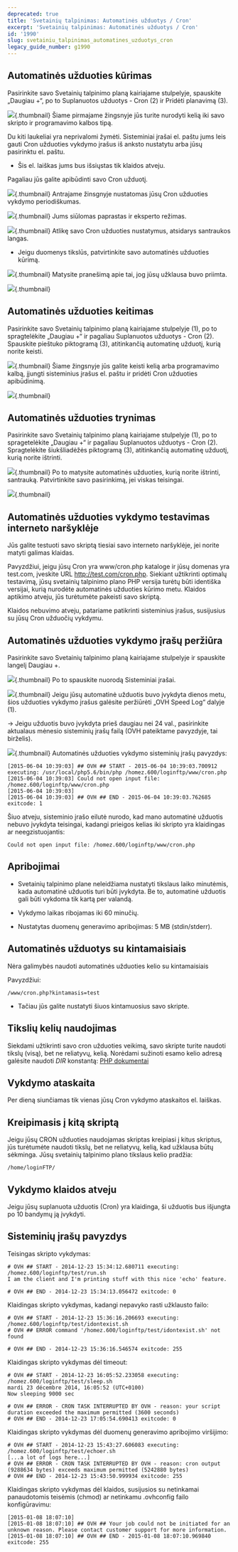 ```yaml
---
deprecated: true
title: 'Svetainių talpinimas: Automatinės užduotys / Cron'
excerpt: 'Svetainių talpinimas: Automatinės užduotys / Cron'
id: '1990'
slug: svetainiu_talpinimas_automatines_uzduotys_cron
legacy_guide_number: g1990
---
```



## Automatinės užduoties kūrimas
Pasirinkite savo Svetainių talpinimo planą kairiajame stulpelyje, spauskite „Daugiau +“, po to Suplanuotos užduotys - Cron (2) ir Pridėti planavimą (3).

![](images/3261.png){.thumbnail}
Šiame pirmajame žingsnyje jūs turite nurodyti kelią iki savo skripto ir programavimo kalbos tipą.

Du kiti laukeliai yra neprivalomi žymėti. Sisteminiai įrašai el. paštu jums leis gauti Cron užduoties vykdymo įrašus iš anksto nustatytu arba jūsų pasirinktu el. paštu.


- Šis el. laiškas jums bus išsiųstas tik klaidos atveju.


Pagaliau jūs galite apibūdinti savo Cron užduotį.

![](images/3262.png){.thumbnail}
Antrajame žinsgnyje nustatomas jūsų Cron užduoties vykdymo periodiškumas.

![](images/3264.png){.thumbnail}
Jums siūlomas paprastas ir eksperto režimas.

![](images/3265.png){.thumbnail}
Atlikę savo Cron užduoties nustatymus, atsidarys santraukos langas.


- Jeigu duomenys tikslūs, patvirtinkite savo automatinės užduoties kūrimą.



![](images/3266.png){.thumbnail}
Matysite pranešimą apie tai, jog jūsų užklausa buvo priimta.

![](images/3267.png){.thumbnail}


## Automatinės užduoties keitimas
Pasirinkite savo Svetainių talpinimo planą kairiajame stulpelyje (1), po to spragtelėkite „Daugiau +“ ir pagaliau Suplanuotos užduotys - Cron (2). Spauskite pieštuko piktogramą (3), atitinkančią automatinę užduotį, kurią norite keisti.

![](images/3268.png){.thumbnail}
Šiame žingsnyje jūs galite keisti kelią arba programavimo kalbą, įjungti sisteminius įrašus el. paštu ir pridėti Cron užduoties apibūdinimą.

![](images/3269.png){.thumbnail}


## Automatinės užduoties trynimas
Pasirinkite savo Svetainių talpinimo planą kairiajame stulpelyje (1), po to spragetelėkite „Daugiau +“ ir pagaliau Suplanuotos užduotys - Cron (2). Spragtelėkite šiukšliadėžės piktogramą (3), atitinkančią automatinę užduotį, kurią norite ištrinti.

![](images/3270.png){.thumbnail}
Po to matysite automatinės užduoties, kurią norite ištrinti, santrauką. 
Patvirtinkite savo pasirinkimą, jei viskas teisingai.

![](images/3271.png){.thumbnail}


## Automatinės užduoties vykdymo testavimas interneto naršyklėje
Jūs galite testuoti savo skriptą tiesiai savo interneto naršyklėje, jei norite matyti galimas klaidas.

Pavyzdžiui, jeigu jūsų Cron yra www/cron.php kataloge ir jūsų domenas yra test.com, įveskite URL http://test.com/cron.php.
Siekiant užtikrinti optimalų testavimą, jūsų svetainių talpinimo plano PHP versija turėtų būti identiška versijai, kurią nurodėte automatinės užduoties kūrimo metu.
Klaidos aptikimo atveju, jūs turėtumėte pakeisti savo skriptą.

Klaidos nebuvimo atveju, patariame patikrinti sisteminius įrašus, susijusius su jūsų Cron užduočių vykdymu.


## Automatinės užduoties vykdymo įrašų peržiūra
Pasirinkite savo Svetainių talpinimo planą kairiajame stulpelyje ir spauskite langelį Daugiau +.

![](images/4012.png){.thumbnail}
Po to spauskite nuorodą Sisteminiai įrašai.

![](images/4013.png){.thumbnail}
Jeigu jūsų automatinė užduotis buvo įvykdyta dienos metu, šios užduoties vykdymo įrašus galėsite peržiūrėti „OVH Speed Log“ dalyje (1).

-> Jeigu užduotis buvo įvykdyta prieš daugiau nei 24 val., pasirinkite aktualaus mėnesio sisteminių įrašų failą (OVH pateiktame pavyzdyje, tai birželis).

![](images/3274.png){.thumbnail}
Automatinės užduoties vykdymo sisteminių įrašų pavyzdys:


```
[2015-06-04 10:39:03] ## OVH ## START - 2015-06-04 10:39:03.700912 executing: /usr/local/php5.6/bin/php /homez.600/loginftp/www/cron.php
[2015-06-04 10:39:03] Could not open input file: /homez.600/loginftp/www/cron.php
[2015-06-04 10:39:03]
[2015-06-04 10:39:03] ## OVH ## END - 2015-06-04 10:39:03.762685 exitcode: 1
```


Šiuo atveju, sisteminio įrašo eilutė nurodo, kad mano automatinė užduotis nebuvo įvykdyta teisingai, kadangi prieigos kelias iki skripto yra klaidingas ar neegzistuojantis:


```
Could not open input file: /homez.600/loginftp/www/cron.php
```




## Apribojimai

- Svetainių talpinimo plane neleidžiama nustatyti tikslaus laiko minutėmis, kada automatinė užduotis turi būti įvykdyta. Be to, automatinė užduotis gali būti vykdoma tik kartą per valandą. 

- Vykdymo laikas ribojamas iki 60 minučių.

- Nustatytas duomenų generavimo apribojimas: 5 MB (stdin/stderr).




## Automatinės užduotys su kintamaisiais
Nėra galimybės naudoti automatinės užduoties kelio su kintamaisiais 

Pavyzdžiui:

```
/www/cron.php?kintamasis=test
```



-  Tačiau jūs galite nustatyti šiuos kintamuosius savo skripte.




## Tikslių kelių naudojimas
Siekdami užtikrinti savo cron užduoties veikimą, savo skripte turite naudoti tikslų (visą), bet ne reliatyvų, kelią.
Norėdami sužinoti esamo kelio adresą galėsite naudoti _DIR_ konstantą:
[PHP dokumentai](http://php.net/manual/fr/language.constants.predefined.php)


## Vykdymo ataskaita
Per dieną siunčiamas tik vienas jūsų Cron vykdymo ataskaitos el. laiškas.


## Kreipimasis į kitą skriptą
Jeigu jūsų CRON užduoties naudojamas skriptas kreipiasi į kitus skriptus, jūs turėtumėte naudoti tikslų, bet ne reliatyvų, kelią, kad užklausa būtų sėkminga. Jūsų svetainių talpinimo plano tikslaus kelio pradžia:


```
/home/loginFTP/
```




## Vykdymo klaidos atveju
Jeigu jūsų suplanuota užduotis (Cron) yra klaidinga, ši užduotis bus išjungta po 10 bandymų ją įvykdyti.


## Sisteminių įrašų pavyzdys
Teisingas skripto vykdymas:

```
# OVH ## START - 2014-12-23 15:34:12.680711 executing: /homez.600/loginftp/test/run.sh
I am the client and I'm printing stuff with this nice 'echo' feature.

# OVH ## END - 2014-12-23 15:34:13.056472 exitcode: 0
```


Klaidingas skripto vykdymas, kadangi nepavyko rasti užklausto failo:

```
# OVH ## START - 2014-12-23 15:36:16.206693 executing: /homez.600/loginftp/test/idontexist.sh
# OVH ## ERROR command '/homez.600/loginftp/test/idontexist.sh' not found

# OVH ## END - 2014-12-23 15:36:16.546574 exitcode: 255
```


Klaidingas skripto vykdymas dėl timeout:

```
# OVH ## START - 2014-12-23 16:05:52.233058 executing: /homez.600/loginftp/test/sleep.sh
mardi 23 décembre 2014, 16:05:52 (UTC+0100)
Now sleeping 9000 sec

# OVH ## ERROR - CRON TASK INTERRUPTED BY OVH - reason: your script duration exceeded the maximum permitted (3600 seconds)
# OVH ## END - 2014-12-23 17:05:54.690413 exitcode: 0
```


Klaidingas skripto vykdymas dėl duomenų generavimo apribojimo viršijimo:

```
# OVH ## START - 2014-12-23 15:43:27.606083 executing: /homez.600/loginftp/test/echoer.sh
[...a lot of logs here...]
# OVH ## ERROR - CRON TASK INTERRUPTED BY OVH - reason: cron output (9288634 bytes) exceeds maximum permitted (5242880 bytes)
# OVH ## END - 2014-12-23 15:43:50.999934 exitcode: 255
```


Klaidingas skripto vykdymas dėl klaidos, susijusios su netinkamai panaudotomis teisėmis (chmod) ar netinkamu .ovhconfig failo konfigūravimu:

```
[2015-01-08 18:07:10]
[2015-01-08 18:07:10] ## OVH ## Your job could not be initiated for an unknown reason. Please contact customer support for more information.
[2015-01-08 18:07:10] ## OVH ## END - 2015-01-08 18:07:10.969840 exitcode: 255
```



